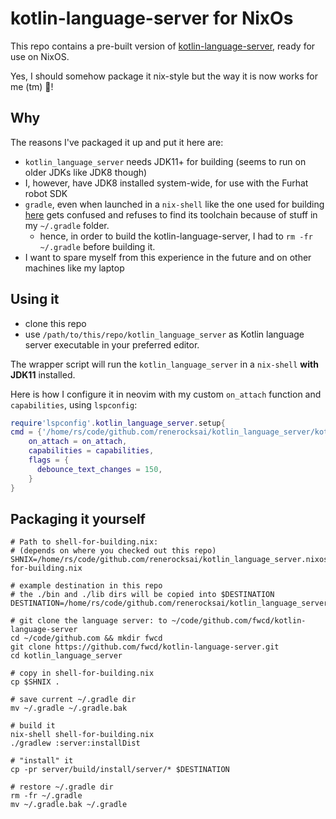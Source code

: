 # kotlin-language-server for NixOs

This repo contains a pre-built version of [kotlin-language-server](https://github.com/fwcd/kotlin-language-server),
ready for use on NixOS.

Yes, I should somehow package it nix-style but the way it is now works for me (tm) 🤠!

## Why

The reasons I've packaged it up and put it here are:

- `kotlin_language_server` needs JDK11+ for building (seems to run on older JDKs like JDK8 though)
- I, however, have JDK8 installed system-wide, for use with the Furhat robot SDK
- `gradle`, even when launched in a `nix-shell` like the one used for building [here](./shell-for-building.nix) gets
  confused and refuses to find its toolchain because of stuff in my `~/.gradle` folder.
  - hence, in order to build the kotlin-language-server, I had to `rm -fr ~/.gradle` before building it.
- I want to spare myself from this experience in the future and on other machines like my laptop

## Using it

- clone this repo
- use `/path/to/this/repo/kotlin_language_server` as Kotlin language server executable in your preferred editor.

The wrapper script will run the `kotlin_language_server` in a `nix-shell` **with JDK11** installed.

Here is how I configure it in neovim with my custom `on_attach` function and `capabilities`, using `lspconfig`:

```lua
require'lspconfig'.kotlin_language_server.setup{
cmd = {'/home/rs/code/github.com/renerocksai/kotlin_language_server/kotlin-language-server'},
    on_attach = on_attach,
    capabilities = capabilities,
    flags = {
      debounce_text_changes = 150,
    }
}
```

## Packaging it yourself

```console
# Path to shell-for-building.nix:
# (depends on where you checked out this repo)
SHNIX=/home/rs/code/github.com/renerocksai/kotlin_language_server.nixos/shell-for-building.nix

# example destination in this repo
# the ./bin and ./lib dirs will be copied into $DESTINATION
DESTINATION=/home/rs/code/github.com/renerocksai/kotlin_language_server.nixos

# git clone the language server: to ~/code/github.com/fwcd/kotlin-language-server
cd ~/code/github.com && mkdir fwcd
git clone https://github.com/fwcd/kotlin-language-server.git
cd kotlin_language_server

# copy in shell-for-building.nix
cp $SHNIX .

# save current ~/.gradle dir
mv ~/.gradle ~/.gradle.bak

# build it
nix-shell shell-for-building.nix
./gradlew :server:installDist

# "install" it
cp -pr server/build/install/server/* $DESTINATION

# restore ~/.gradle dir
rm -fr ~/.gradle
mv ~/.gradle.bak ~/.gradle
```
